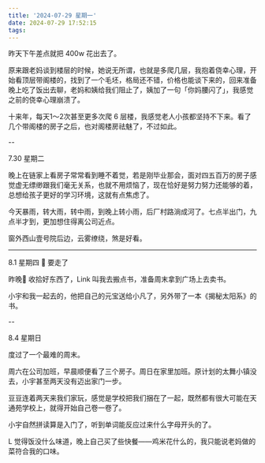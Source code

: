 ```yaml
---
title: '2024-07-29 星期一'
date: 2024-07-29 17:52:15
tags:
---
```


昨天下午差点就把 400w 花出去了。

原来跟老妈谈到楼层的时候，她说无所谓，也就是多爬几层，我抱着侥幸心理，开始看顶层带阁楼的，找到了一个毛坯，格局还不错，价格也能谈下来的，回来准备晚上吃了饭出去聊，老妈和姨给我们阻止了，姨加了一句「你妈腰闪了」，我感觉之前的侥幸心理崩溃了。

十来年，每天1～2次甚至更多次爬 6 层楼，我感觉老人小孩都坚持不下来。看了几个带阁楼的房子之后，也对阁楼房祛魅了，不过如此。

--

7.30 星期二

晚上在链家上看房子常常看到睡不着觉，若是刚毕业那会，面对四五百万的房子感觉虚无缥缈跟我们毫无关系，也就不用烦恼了，现在恰好是努力努力还能够的着，总想给孩子更好的学习环境，这就有点焦虑了。

今天暴雨，转大雨，转中雨，到晚上转小雨，后厂村路淌成河了。七点半出门，九点半才到，更加想住得离公司近点。

窗外西山壹号院后边，云雾缭绕，煞是好看。

---

8.1 星期四 🚗 要走了

昨晚🚗 收拾好东西了，Link 叫我去搬点书，准备周末拿到广场上去卖书。

小宇和我一起去的，他把自己的元宝送给小凡了，另外带了一本《揭秘太阳系》的书。

--

8.4 星期日

度过了一个最难的周末。

周六在公司加班，早晨顺便看了三个房子。周日在家里加班。原计划的太舞小镇没去，小宇甚至两天没有迈出家门一步。

豆豆连着两天来我们家玩，感觉是学校把我们捆在了一起，既然都有很大可能在天通苑学校上，就得开始自己卷一卷了。

小宇自然拼读算是入门了，听到单词能反应过来什么字母开头的了。

L 觉得饭没什么味道，晚上自己买了些快餐——鸡米花什么的，我只能说老妈做的菜符合我的口味。


